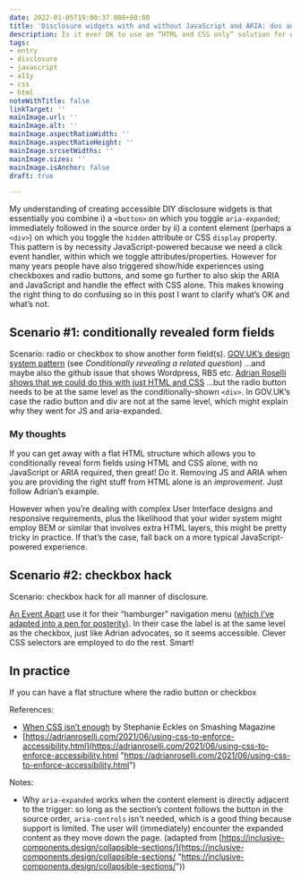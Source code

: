 ```yaml
---
date: 2022-01-05T19:00:37.000+00:00
title: 'Disclosure widgets with and without JavaScript and ARIA: dos and don’ts'
description: Is it ever OK to use an “HTML and CSS only” solution for disclosure widgets?
tags:
- entry
- disclosure
- javascript
- a11y
- css
- html
noteWithTitle: false
linkTarget: ''
mainImage.url: ''
mainImage.alt: ''
mainImage.aspectRatioWidth: ''
mainImage.aspectRatioHeight: ''
mainImage.srcsetWidths: ''
mainImage.sizes: ''
mainImage.isAnchor: false
draft: true

---
```

My understanding of creating accessible DIY disclosure widgets is that essentially you combine i) a `<button>` on which you toggle `aria-expanded`; immediately followed in the source order by ii) a content element (perhaps a `<div>`) on which you toggle the `hidden` attribute or CSS `display` property. This pattern is by necessity JavaScript-powered because we need a click event handler, within which we toggle attributes/properties. However for many years people have also triggered show/hide experiences using checkboxes and radio buttons, and some go further to also skip the ARIA and JavaScript and handle the effect with CSS alone. This makes knowing the right thing to do confusing so in this post I want to clarify what’s OK and what’s not.

## Scenario #1: conditionally revealed form fields

Scenario: radio or checkbox to show another form field(s). [GOV.UK’s design system pattern](https://design-system.service.gov.uk/components/radios/) (see _Conditionally revealing a related question_) …and maybe also the github issue that shows Wordpress, RBS etc. [Adrian Roselli shows that we could do this with just HTML and CSS](https://adrianroselli.com/2021/12/under-engineered-dependency-questions.html) …but the radio button needs to be at the same level as the conditionally-shown `<div>`. In GOV.UK’s case the radio button and div are not at the same level, which might explain why they went for JS and aria-expanded.

### My thoughts

If you can get away with a flat HTML structure which allows you to  conditionally reveal form fields using HTML and CSS alone, with no JavaScript or ARIA required, then great! Do it. Removing JS and ARIA when you are providing the right stuff from HTML alone is an _improvement_. Just follow Adrian’s example.

However when you’re dealing with complex User Interface designs and responsive requirements, plus the likelihood that your wider system might employ BEM or similar that involves extra HTML layers, this might be pretty tricky in practice. If that’s the case, fall back on a more typical JavaScript-powered experience.

## Scenario #2: checkbox hack

Scenario: checkbox hack for all manner of disclosure.

[An Event Apart](https://aneventapart.com/) use it for their “hamburger” navigation menu ([which I’ve adapted into a pen for posterity](https://codepen.io/fuzzylogicx/pen/LYNxZKb)). In their case the label is at the same level as the checkbox, just like Adrian advocates, so it seems accessible. Clever CSS selectors are employed to do the rest. Smart!

## In practice

If you can have a flat structure where the radio button or checkbox

References:

* [When CSS isn’t enough](https://www.smashingmagazine.com/2021/06/css-javascript-requirements-accessible-components/) by Stephanie Eckles on Smashing Magazine
* [https://adrianroselli.com/2021/06/using-css-to-enforce-accessibility.html](https://adrianroselli.com/2021/06/using-css-to-enforce-accessibility.html "https://adrianroselli.com/2021/06/using-css-to-enforce-accessibility.html")

Notes:

* Why `aria-expanded` works when the content element is directly adjacent to the trigger: so long as the section’s content follows the button in the source order, `aria-controls` isn't needed, which is a good thing because support is limited. The user will (immediately) encounter the expanded content as they move down the page. (adapted from [https://inclusive-components.design/collapsible-sections/](https://inclusive-components.design/collapsible-sections/ "https://inclusive-components.design/collapsible-sections/"))